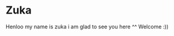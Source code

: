 # Zuka


Henloo my name is zuka
                      i am glad to see you here ^^
                                                  Welcome :))
